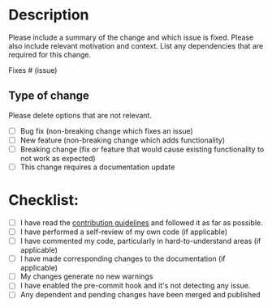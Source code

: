 # Description

Please include a summary of the change and which issue is fixed. Please also include relevant motivation and context. List any dependencies that are required for this change.

Fixes # (issue)

## Type of change

Please delete options that are not relevant.

- [ ] Bug fix (non-breaking change which fixes an issue)
- [ ] New feature (non-breaking change which adds functionality)
- [ ] Breaking change (fix or feature that would cause existing functionality to not work as expected)
- [ ] This change requires a documentation update

# Checklist:

- [ ] I have read the [contribution guidelines](https://browser-history.readthedocs.io/en/latest/contributing.html) and followed it as far as possible. 
- [ ] I have performed a self-review of my own code (if applicable)
- [ ] I have commented my code, particularly in hard-to-understand areas (if applicable)
- [ ] I have made corresponding changes to the documentation (if applicable)
- [ ] My changes generate no new warnings 
- [ ] I have enabled the pre-commit hook and it's not detecting any issue.
- [ ] Any dependent and pending changes have been merged and published
